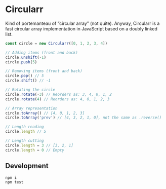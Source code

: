 # Circularr

Kind of portemanteau of “circular array” (not quite). Anyway, Circularr is a fast circular array implementation in JavaScript based on a doubly linked list.

```js
const circle = new Circularr([0, 1, 2, 3, 4])

// Adding items (front and back)
circle.unshift(-1)
circle.push(5)

// Removing items (front and back)
circle.pop() // 5
circle.shift() // -1

// Rotating the circle
circle.rotate(-3) // Reorders as: 3, 4, 0, 1, 2
circle.rotate(4) // Reorders as: 4, 0, 1, 2, 3

// Array representation
circle.toArray() // [4, 0, 1, 2, 3]
circle.toArray('prev') // [4, 3, 2, 1, 0], not the same as .reverse()

// Length reading
circle.length // 5

// Length cutting
circle.length = 3 // [3, 2, 1]
circle.length = 0 // Empty
```

## Development

```sh
npm i
npm test
```
